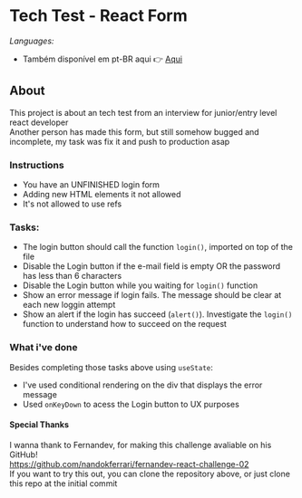 # Tech Test - React Form

_Languages:_ 
<br>
- Também disponível em pt-BR aqui 👉 [Aqui](link)

## About
This project is about an tech test from an interview for junior/entry level react developer<br>
Another person has made this form, but still somehow bugged and incomplete, my task was fix it and push to production asap<br>

### Instructions

* You have an UNFINISHED login form
* Adding new HTML elements it not allowed
* It's not allowed to use refs<br>

### Tasks:

* The login button should call the function `login()`, imported on top of the file
* Disable the Login button if the e-mail field is empty OR the password has less than 6 characters
* Disable the Login button while you waiting for `login()` function
* Show an error message if login fails. The message should be clear at each new loggin attempt 
* Show an alert if the login has succeed (`alert()`). Investigate the `login()` function to understand how to succeed on the request<br>

### What i've done
Besides completing those tasks above using `useState`:
* I've used conditional rendering on the div that displays the error message
* Used `onKeyDown` to acess the Login button to UX purposes<br>

#### Special Thanks
I wanna thank to Fernandev, for making this challenge avaliable on his GitHub!<br>
https://github.com/nandokferrari/fernandev-react-challenge-02<br>
If you want to try this out, you can clone the repository above, or just clone this repo at the initial commit